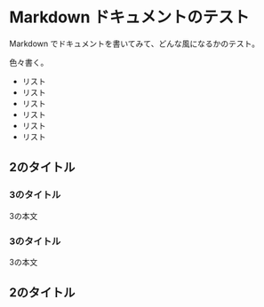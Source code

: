 
# Markdown ドキュメントのテスト

Markdown でドキュメントを書いてみて、どんな風になるかのテスト。

色々書く。

- リスト
- リスト
- リスト
- リスト
- リスト
- リスト

## 2のタイトル

### 3のタイトル

3の本文

### 3のタイトル

3の本文


## 2のタイトル


